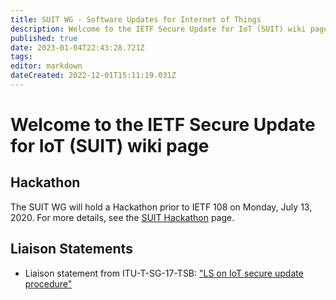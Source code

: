 ```yaml
---
title: SUIT WG - Software Updates for Internet of Things
description: Welcome to the IETF Secure Update for IoT (SUIT) wiki page
published: true
date: 2023-01-04T22:43:28.721Z
tags: 
editor: markdown
dateCreated: 2022-12-01T15:11:19.031Z
---
```


# Welcome to the IETF Secure Update for IoT (SUIT) wiki page

## Hackathon
The SUIT WG will hold a Hackathon prior to IETF 108 on Monday, July 13, 2020.
For more details, see the [SUIT Hackathon](/group/suit/SUIThackathon) page.

## Liaison Statements

 *  Liaison statement from ITU-T-SG-17-TSB: ["LS on IoT secure update procedure"](https://datatracker.ietf.org/liaison/1558/)
